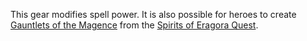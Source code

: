 This gear modifies spell power. It is also possible for heroes to create
[Gauntlets of the Magence](Gauntlets_of_the_Magence "wikilink") from the
[Spirits of Eragora Quest](Spirits_Of_Eragora_Quest.md "wikilink").
